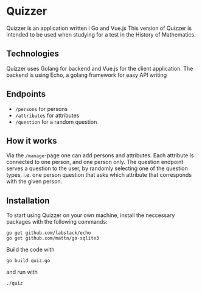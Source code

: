 # Quizzer
Quizzer is an application written i Go and Vue.js 
This version of Quizzer is intended to be used when studying for a test in the History of Mathematics.

## Technologies
Quizzer uses Golang for backend and Vue.js for the client application.
The backend is using Echo, a golang framework for easy API writing

## Endpoints
- `/persons` for persons
- `/attributes` for attributes
- `/question` for a random question

## How it works
Via the `/manage`-page one can add persons and attributes.
Each attribute is connected to one person, and one person only.
The question endpoint serves a question to the user, by randomly selecting one of the question types, i.e. one person question that asks which attribute that corresponds with the given person.

## Installation
To start using Quizzer on your own machine, install the neccessary packages with the following commands:
```
go get github.com/labstack/echo
go get github.com/mattn/go-sqlite3
```
Build the code with
```
go build quiz.go
```
and run with
```
./quiz
```
